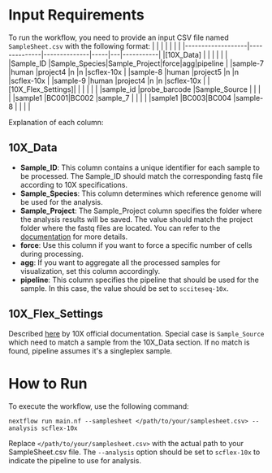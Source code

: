 # Input Requirements

To run the workflow, you need to provide an input CSV file named `SampleSheet.csv` with the following format:
|                   |              |              |     |   |           |
|-------------------|--------------|--------------|-----|---|-----------|
|[10X_Data]         |              |              |     |   |           |
|Sample_ID          |Sample_Species|Sample_Project|force|agg|pipeline   |
|sample-7           |human         |project4      |n    |n  |scflex-10x |
|sample-8           |human         |project5      |n    |n  |scflex-10x |
|sample-9           |human         |project4      |n    |n  |scflex-10x |
|[10X_Flex_Settings]|              |              |     |   |           |
|sample_id          |probe_barcode |Sample_Source |     |   |           |
|sample1            |BC001&#124;BC002   |sample_7      |     |   |           |
|sample1            |BC003&#124;BC004   |sample-8      |     |   |           |




Explanation of each column:
## 10X_Data
* **Sample_ID**: This column contains a unique identifier for each sample to be processed. The Sample_ID should match the corresponding fastq file according to 10X specifications.
* **Sample_Species**: This column determines which reference genome will be used for the analysis.
* **Sample_Project**: The Sample_Project column specifies the folder where the analysis results will be saved. The value should match the project folder where the fastq files are located. You can refer to the [documentation](/docs/Setup.md) for more details.
* **force**: Use this column if you want to force a specific number of cells during processing.
* **agg**: If you want to aggregate all the processed samples for visualization, set this column accordingly.
* **pipeline**: This column specifies the pipeline that should be used for the sample. In this case, the value should be set to `scciteseq-10x`.
## 10X_Flex_Settings
Described [here](https://support.10xgenomics.com/single-cell-gene-expression/software/pipelines/latest/using/multi-frp#samples) by 10X official documentation.
Special case is `Sample_Source` which need to match a sample from the 10X_Data section. If no match is found, pipeline assumes it's a singleplex sample.

# How to Run

To execute the workflow, use the following command:

```
nextflow run main.nf --samplesheet </path/to/your/samplesheet.csv> --analysis scflex-10x
```

Replace `</path/to/your/samplesheet.csv>` with the actual path to your SampleSheet.csv file. The `--analysis` option should be set to `scflex-10x` to indicate the pipeline to use for analysis.
